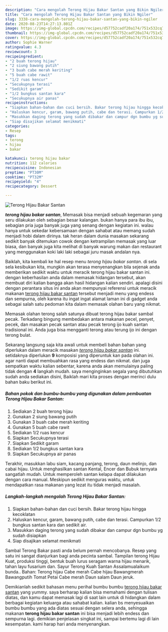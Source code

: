 ```yaml
---
description: "Cara mengolah Terong Hijau Bakar Santan yang Bikin Ngiler"
title: "Cara mengolah Terong Hijau Bakar Santan yang Bikin Ngiler"
slug: 3338-cara-mengolah-terong-hijau-bakar-santan-yang-bikin-ngiler
date: 2020-08-23T14:27:13.801Z
image: https://img-global.cpcdn.com/recipes/d57752cadf20a174/751x532cq70/terong-hijau-bakar-santan-foto-resep-utama.jpg
thumbnail: https://img-global.cpcdn.com/recipes/d57752cadf20a174/751x532cq70/terong-hijau-bakar-santan-foto-resep-utama.jpg
cover: https://img-global.cpcdn.com/recipes/d57752cadf20a174/751x532cq70/terong-hijau-bakar-santan-foto-resep-utama.jpg
author: Sophie Warner
ratingvalue: 4.3
reviewcount: 3
recipeingredient:
- "2 buah terong hijau"
- "2 siung bawang putih"
- "3 buah cabe merah keriting"
- "5 buah cabe rawit"
- "1/2 ruas kencur"
- "Secukupnya terasi"
- "Sedikit garam"
- "1/2 bungkus santan kara"
- "Secukupnya air panas"
recipeinstructions:
- "Siapkan bahan-bahan dan cuci bersih. Bakar terong hijau hingga kecoklatan"
- "Haluskan kencur, garam, bawang putih, cabe dan terasi. Campurkan 1/2 bungkus santan kara dan sedikit air."
- "Masukkan daging terong yang sudah dibakar dan campur dgn bumbu yg sudah disiapkan"
- "Siap disajikan selamat menikmati"
categories:
- Resep
tags:
- terong
- hijau
- bakar

katakunci: terong hijau bakar 
nutrition: 112 calories
recipecuisine: Indonesian
preptime: "PT30M"
cooktime: "PT32M"
recipeyield: "4"
recipecategory: Dessert

---
```



![Terong Hijau Bakar Santan](https://img-global.cpcdn.com/recipes/d57752cadf20a174/751x532cq70/terong-hijau-bakar-santan-foto-resep-utama.jpg)

<b><i>terong hijau bakar santan</i></b>, Memasak bisa menjadi sebuah kegemaran yang seru dilakukan oleh sebagian besar kalangan. bukan hanya para ibu ibu, sebagian pria juga banyak juga yang senang dengan kegiatan ini. walau hanya untuk sekedar kebersamaan dengan sahabat atau memang sudah menjadi hobi dalam dirinya. tak heran dalam dunia masakan sekarang sedikit banyak ditemukan cowok dengan ketrampilan memasak yang luar biasa, dan banyak juga kita melihat di banyak warung makan dan restaurant yang menggunakan koki laki laki sebagai juru masak andalan nya.

Baiklah, kita kembali ke hal resep menu <i>terong hijau bakar santan</i>. di sela sela kesibukan kita, mungkin akan terasa menyenangkan bila sejenak anda memberikan sedikit waktu untuk meracik terong hijau bakar santan ini. dengan keberhasilan anda dalam memasak hidangan tersebut, akan membuat diri kalian bangga akan hasil hidangan kalian sendiri. apalagi disini dengan perantara situs ini anda akan mempunyai referensi untuk meracik makanan <u>terong hijau bakar santan</u> tersebut menjadi menu yang endess dan sempurna, oleh karena itu ingat ingat alamat laman ini di gadget anda sebagai salah satu pedoman kita dalam memasak olahan baru yang nikmat.

Memasak olahan terong salah satunya dibuat terong hijau bakar sambal pecak. Terkadang bingung membedakan antara makanan pecel, penyet, pecek, dan masakan pecak santan atau pecak terong ijo kuah santan tradisional ini. Anda juga bisa mengganti terong atau terung ijo ini dengan terong bulat.


Sekarang langsung saja kita awali untuk membeli bahan bahan yang diperlukan dalam meracik masakan <u><i>terong hijau bakar santan</i></u> ini. setidaknya diperlukan <b>9</b> komposisi yang diperuntuk kan pada olahan ini. agar nanti dapat membuahkan rasa yang endess dan nikmat. dan juga sempatkan waktu kalian sebentar, karena anda akan memulainya paling tidak dengan <b>4</b> langkah mudah. saya menginginkan segala yang dibutuhkan sudah anda sediakan disini, Baiklah mari kita proses dengan merinci dulu bahan baku berikut ini.

<!--inarticleads1-->

##### Bahan pokok dan bumbu-bumbu yang digunakan dalam pembuatan Terong Hijau Bakar Santan:

1. Sediakan 2 buah terong hijau
1. Gunakan 2 siung bawang putih
1. Gunakan 3 buah cabe merah keriting
1. Gunakan 5 buah cabe rawit
1. Sediakan 1/2 ruas kencur
1. Siapkan Secukupnya terasi
1. Siapkan Sedikit garam
1. Sediakan 1/2 bungkus santan kara
1. Siapkan Secukupnya air panas


Terakhir, masukkan labu siam, kacang panjang, terong, daun melinjo, dan cabai hijau. Untuk menghasilkan santan Kental, Encer dan Bubuk ternyata sangatlah mudah. Untuk memperoleh santan kelapa dapat dilakukan dengan cara manual. Meskipun sedikit menguras waktu, untuk mendapatkan rasa makanan yang lezat itu tidak menjadi masalah. 

<!--inarticleads2-->

##### Langkah-langkah mengolah Terong Hijau Bakar Santan:

1. Siapkan bahan-bahan dan cuci bersih. Bakar terong hijau hingga kecoklatan
1. Haluskan kencur, garam, bawang putih, cabe dan terasi. Campurkan 1/2 bungkus santan kara dan sedikit air.
1. Masukkan daging terong yang sudah dibakar dan campur dgn bumbu yg sudah disiapkan
1. Siap disajikan selamat menikmati


Sambal Terong Bakar pasti anda belum pernah mencobanya. Resep yang satu ini sangat dianjurkan bagi anda pecinta sambal. Tampilan terong Hijau Kuat, produksi tinggi, bentuk buah lurus seragam warna hijau menarik, tahan layu fusarium dan. Sayur Terong Kuah Santan Assalamualaikum bunda.. Bahan: Terong hijau Cabe merah Cabe hijau Bawangmerah Bawangputih Tomat Petai Cabe merah Daun salam Daun jeruk. 

Demikianlah sedikit bahasan menu perihal bumbu bumbu <u>terong hijau bakar santan</u> yang yummy. saya berharap kalian bisa memahami dengan tulisan diatas, dan kamu dapat memasak lagi di saat lain untuk di hidangkan dalam berbagai kegiatan keluarga atau sahabat kalian. kalian bs menyesuaikan bumbu bumbu yang ada diatas sesuai dengan selera anda, sehingga makanan <b>terong hijau bakar santan</b> ini bisa menjadi lebih endess dan sempurna lagi. demikian penjelasan singkat ini, sampai bertemu lagi di lain kesempatan. kami harap hari anda menyenangkan.
